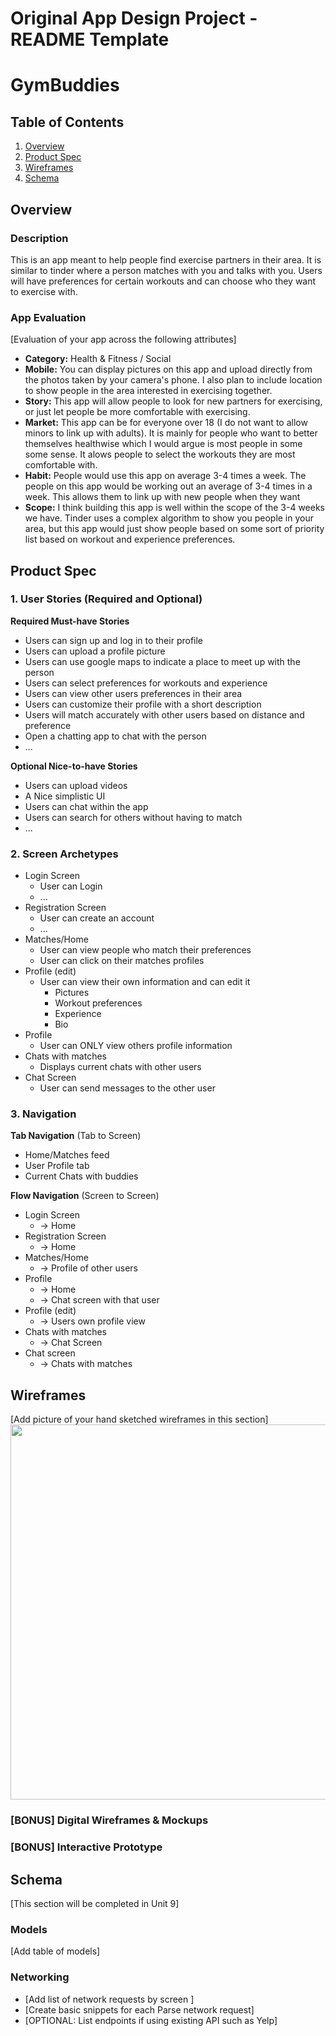 Original App Design Project - README Template
===

# GymBuddies

## Table of Contents
1. [Overview](#Overview)
1. [Product Spec](#Product-Spec)
1. [Wireframes](#Wireframes)
2. [Schema](#Schema)

## Overview
### Description
This is an app meant to help people find exercise partners in their area. It is similar to tinder where a person matches with you and talks with you. Users will have preferences for certain workouts and can choose who they want to exercise with.

### App Evaluation
[Evaluation of your app across the following attributes]
- **Category:** Health & Fitness / Social
- **Mobile:** You can display pictures on this app and upload directly from the photos taken by your camera's phone. I also plan to include location to show people in the area interested in exercising together.
- **Story:** This app will allow people to look for new partners for exercising, or just let people be more comfortable with exercising.
- **Market:** This app can be for everyone over 18 (I do not want to allow minors to link up with adults). It is mainly for people who want to better themselves healthwise which I would argue is most people in some some sense. It alows people to select the workouts they are most comfortable with.
- **Habit:** People would use this app on average 3-4 times a week. The people on this app would be working out an average of 3-4 times in a week. This allows them to link up with new people when they want
- **Scope:** I think building this app is well within the scope of the 3-4 weeks we have. Tinder uses a complex algorithm to show you people in your area, but this app would just show people based on some sort of priority list based on workout and experience preferences.

## Product Spec

### 1. User Stories (Required and Optional)

**Required Must-have Stories**

* Users can sign up and log in to their profile
* Users can upload a profile picture
* Users can use google maps to indicate a place to meet up with the person
* Users can select preferences for workouts and experience
* Users can view other users preferences in their area
* Users can customize their profile with a short description
* Users will match accurately with other users based on distance and preference
* Open a chatting app to chat with the person
* ...

**Optional Nice-to-have Stories**

* Users can upload videos
* A Nice simplistic UI
* Users can chat within the app
* Users can search for others without having to match
* ...

### 2. Screen Archetypes

* Login Screen
   * User can Login
   * ...
* Registration Screen
   * User can create an account
   * ...
* Matches/Home
    * User can view people who match their preferences
    * User can click on their matches profiles
* Profile (edit)
    * User can view their own information and can edit it
        * Pictures
        * Workout preferences
        * Experience
        * Bio
* Profile
    * User can ONLY view others profile information
* Chats with matches
    * Displays current chats with other users
* Chat Screen
    * User can send messages to the other user

### 3. Navigation

**Tab Navigation** (Tab to Screen)

* Home/Matches feed
* User Profile tab
* Current Chats with buddies

**Flow Navigation** (Screen to Screen)

* Login Screen
   * -> Home
* Registration Screen
   * -> Home
* Matches/Home
    * -> Profile of other users
* Profile
    * -> Home
    * -> Chat screen with that user
* Profile (edit)
    * -> Users own profile view
* Chats with matches
    * -> Chat Screen
* Chat screen
    * -> Chats with matches

## Wireframes
[Add picture of your hand sketched wireframes in this section]
<img src="YOUR_WIREFRAME_IMAGE_URL" width=600>

### [BONUS] Digital Wireframes & Mockups

### [BONUS] Interactive Prototype

## Schema 
[This section will be completed in Unit 9]
### Models
[Add table of models]
### Networking
- [Add list of network requests by screen ]
- [Create basic snippets for each Parse network request]
- [OPTIONAL: List endpoints if using existing API such as Yelp]
